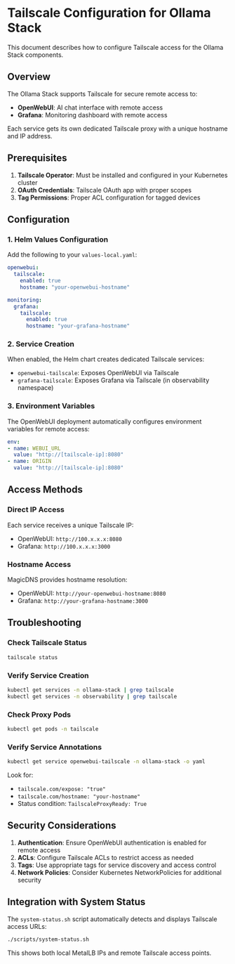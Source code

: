 # Tailscale Configuration for Ollama Stack

This document describes how to configure Tailscale access for the Ollama Stack components.

## Overview

The Ollama Stack supports Tailscale for secure remote access to:
- **OpenWebUI**: AI chat interface with remote access
- **Grafana**: Monitoring dashboard with remote access

Each service gets its own dedicated Tailscale proxy with a unique hostname and IP address.

## Prerequisites

1. **Tailscale Operator**: Must be installed and configured in your Kubernetes cluster
2. **OAuth Credentials**: Tailscale OAuth app with proper scopes
3. **Tag Permissions**: Proper ACL configuration for tagged devices

## Configuration

### 1. Helm Values Configuration

Add the following to your `values-local.yaml`:

```yaml
openwebui:
  tailscale:
    enabled: true
    hostname: "your-openwebui-hostname"

monitoring:
  grafana:
    tailscale:
      enabled: true
      hostname: "your-grafana-hostname"
```

### 2. Service Creation

When enabled, the Helm chart creates dedicated Tailscale services:

- `openwebui-tailscale`: Exposes OpenWebUI via Tailscale
- `grafana-tailscale`: Exposes Grafana via Tailscale (in observability namespace)

### 3. Environment Variables

The OpenWebUI deployment automatically configures environment variables for remote access:

```yaml
env:
- name: WEBUI_URL
  value: "http://[tailscale-ip]:8080"
- name: ORIGIN
  value: "http://[tailscale-ip]:8080"
```

## Access Methods

### Direct IP Access
Each service receives a unique Tailscale IP:
- OpenWebUI: `http://100.x.x.x:8080`
- Grafana: `http://100.x.x.x:3000`

### Hostname Access
MagicDNS provides hostname resolution:
- OpenWebUI: `http://your-openwebui-hostname:8080`
- Grafana: `http://your-grafana-hostname:3000`

## Troubleshooting

### Check Tailscale Status
```bash
tailscale status
```

### Verify Service Creation
```bash
kubectl get services -n ollama-stack | grep tailscale
kubectl get services -n observability | grep tailscale
```

### Check Proxy Pods
```bash
kubectl get pods -n tailscale
```

### Verify Service Annotations
```bash
kubectl get service openwebui-tailscale -n ollama-stack -o yaml
```

Look for:
- `tailscale.com/expose: "true"`
- `tailscale.com/hostname: "your-hostname"`
- Status condition: `TailscaleProxyReady: True`

## Security Considerations

1. **Authentication**: Ensure OpenWebUI authentication is enabled for remote access
2. **ACLs**: Configure Tailscale ACLs to restrict access as needed
3. **Tags**: Use appropriate tags for service discovery and access control
4. **Network Policies**: Consider Kubernetes NetworkPolicies for additional security

## Integration with System Status

The `system-status.sh` script automatically detects and displays Tailscale access URLs:

```bash
./scripts/system-status.sh
```

This shows both local MetalLB IPs and remote Tailscale access points.